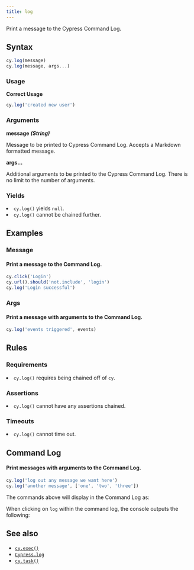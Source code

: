 ```yaml
---
title: log
---
```


Print a message to the Cypress Command Log.

## Syntax

```javascript
cy.log(message)
cy.log(message, args...)
```

### Usage

**<Icon name="check-circle" color="green"></Icon> Correct Usage**

```javascript
cy.log('created new user')
```

### Arguments

**<Icon name="angle-right"></Icon> message** **_(String)_**

Message to be printed to Cypress Command Log. Accepts a Markdown formatted
message.

**<Icon name="angle-right"></Icon> args...**

Additional arguments to be printed to the Cypress Command Log. There is no limit
to the number of arguments.

### Yields [<Icon name="question-circle"/>](/guides/core-concepts/introduction-to-cypress#Subject-Management)

<List><li>`cy.log()` yields `null`.</li><li>`cy.log()` cannot be chained
further.</li></List>

## Examples

### Message

#### Print a message to the Command Log.

```javascript
cy.click('Login')
cy.url().should('not.include', 'login')
cy.log('Login successful')
```

### Args

#### Print a message with arguments to the Command Log.

```javascript
cy.log('events triggered', events)
```

## Rules

### Requirements [<Icon name="question-circle"/>](/guides/core-concepts/introduction-to-cypress#Chains-of-Commands)

<List><li>`cy.log()` requires being chained off of `cy`.</li></List>

### Assertions [<Icon name="question-circle"/>](/guides/core-concepts/introduction-to-cypress#Assertions)

<List><li>`cy.log()` cannot have any assertions chained.</li></List>

### Timeouts [<Icon name="question-circle"/>](/guides/core-concepts/introduction-to-cypress#Timeouts)

<List><li>`cy.log()` cannot time out.</li></List>

## Command Log

#### Print messages with arguments to the Command Log.

```javascript
cy.log('log out any message we want here')
cy.log('another message', ['one', 'two', 'three'])
```

The commands above will display in the Command Log as:

<DocsImage src="/img/api/log/custom-command-log-with-any-message.png" alt="Command Log log" />

When clicking on `log` within the command log, the console outputs the
following:

<DocsImage src="/img/api/log/console-shows-logs-message-and-any-arguments.png" alt="Console Log log" />

## See also

- [`cy.exec()`](/api/commands/exec)
- [`Cypress.log`](/api/cypress-api/cypress-log)
- [`cy.task()`](/api/commands/task)
